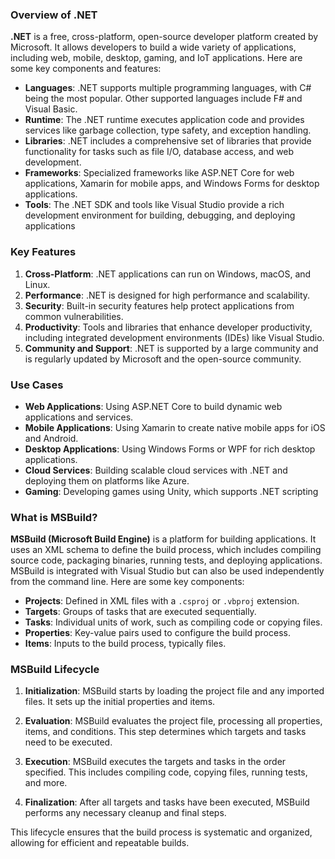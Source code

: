 ### Overview of .NET

**.NET** is a free, cross-platform, open-source developer platform created by Microsoft. It allows developers to build a wide variety of applications, including web, mobile, desktop, gaming, and IoT applications. Here are some key components and features:

- **Languages**: .NET supports multiple programming languages, with C# being the most popular. Other supported languages include F# and Visual Basic.
- **Runtime**: The .NET runtime executes application code and provides services like garbage collection, type safety, and exception handling.
- **Libraries**: .NET includes a comprehensive set of libraries that provide functionality for tasks such as file I/O, database access, and web development.
- **Frameworks**: Specialized frameworks like ASP.NET Core for web applications, Xamarin for mobile apps, and Windows Forms for desktop applications.
- **Tools**: The .NET SDK and tools like Visual Studio provide a rich development environment for building, debugging, and deploying applications


### Key Features

1. **Cross-Platform**: .NET applications can run on Windows, macOS, and Linux.
2. **Performance**: .NET is designed for high performance and scalability.
3. **Security**: Built-in security features help protect applications from common vulnerabilities.
4. **Productivity**: Tools and libraries that enhance developer productivity, including integrated development environments (IDEs) like Visual Studio.
5. **Community and Support**: .NET is supported by a large community and is regularly updated by Microsoft and the open-source community.

### Use Cases

- **Web Applications**: Using ASP.NET Core to build dynamic web applications and services.
- **Mobile Applications**: Using Xamarin to create native mobile apps for iOS and Android.
- **Desktop Applications**: Using Windows Forms or WPF for rich desktop applications.
- **Cloud Services**: Building scalable cloud services with .NET and deploying them on platforms like Azure.
- **Gaming**: Developing games using Unity, which supports .NET scripting


### What is MSBuild?

**MSBuild (Microsoft Build Engine)** is a platform for building applications. It uses an XML schema to define the build process, which includes compiling source code, packaging binaries, running tests, and deploying applications. MSBuild is integrated with Visual Studio but can also be used independently from the command line. Here are some key components:

- **Projects**: Defined in XML files with a `.csproj` or `.vbproj` extension.
- **Targets**: Groups of tasks that are executed sequentially.
- **Tasks**: Individual units of work, such as compiling code or copying files.
- **Properties**: Key-value pairs used to configure the build process.
- **Items**: Inputs to the build process, typically files.


### MSBuild Lifecycle

1. **Initialization**: MSBuild starts by loading the project file and any imported files. It sets up the initial properties and items.

2. **Evaluation**: MSBuild evaluates the project file, processing all properties, items, and conditions. This step determines which targets and tasks need to be executed.

3. **Execution**: MSBuild executes the targets and tasks in the order specified. This includes compiling code, copying files, running tests, and more.

4. **Finalization**: After all targets and tasks have been executed, MSBuild performs any necessary cleanup and final steps.

This lifecycle ensures that the build process is systematic and organized, allowing for efficient and repeatable builds.

